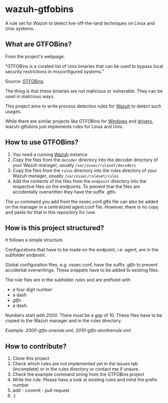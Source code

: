<!---  
    A rule set for Wazuh to detect live-off-the-land techniques on Linux and Unix systems.
    Copyright (C) 2023 Steffen Fritz <steffen@fritz.wtf>

    This program is free software: you can redistribute it and/or modify
    it under the terms of the GNU Affero General Public License as published
    by the Free Software Foundation, either version 3 of the License, or
    (at your option) any later version.

    This program is distributed in the hope that it will be useful,
    but WITHOUT ANY WARRANTY; without even the implied warranty of
    MERCHANTABILITY or FITNESS FOR A PARTICULAR PURPOSE.  See the
    GNU Affero General Public License for more details.

    You should have received a copy of the GNU Affero General Public License
    along with this program.  If not, see <https://www.gnu.org/licenses/>.
--->
# wazuh-gtfobins
A rule set for Wazuh to detect live-off-the-land techniques on Linux and Unix systems.

## What are GTFOBins?
From the project's webpage:

"GTFOBins is a curated list of Unix binaries that can be used to bypass local security restrictions in misconfigured systems."

Source: [GTFOBins](https://gtfobins.github.io/)

The thing is that these binaries are not malicious or vulnerable. They can be used in malicious ways. 

This project aims to write process detection rules for [Wazuh](https://wazuh.com/) to detect such usages. 

While there are similar projects like GTFOBins for [Windows](https://lolbas-project.github.io/) and [drivers](https://www.loldrivers.io/), wazuh-gtfobins just implements rules for Linux and Unix.

## How to use GTFOBins?
1. You need a running [Wazuh](https://wazuh.com/) instance
2. Copy the files from the `decoder` directory into the decoder directory of your Wazuh manager, usually `/var/ossec/ruleset/decoders`
3. Copy the files from the `rules` directory into the rules directory of your Wazuh manager, usually `/var/ossec/ruleset/rules`
4. Add the contents of the files from the `endpoint` directory into the respective files on the endpoints. To prevent that the files are accidentally overwritten they have the suffix .gtfo.

The `ps` command you add from the ossec.conf.gtfo file can also be added on the manager in a centralized agent.conf file. However, there is no copy and paste for that in this repository for now.

## How is this project structured?

It follows a simple structure. 

Configurations that have to be made on the endpoint, i.e. agent, are in the subfolder _endpoint_.

Global configuration files, e.g. ossec.conf, have the suffix _.gtfo_ to prevent accidental overwritings. These snippets have to be added to existing files.

The rule files are in the subfolder _rules_ and are prefixed with 
* a four digit number
* a dash
* _gtfo_
* a dash.

Numbers start with _2000_. There must be a gap of 10. These files have to be copied to the Wazuh manager and in the rules directory.

*Example:* _2000-gtfo-onerule.xml_, _2010-gtfo-anotherrule.xml_.

## How to contribute?

1. Clone this project
2. Check which rules are not implemented yet in the issues tab (incomplete) or in the rules directory or contact me if unsure.
3. Check the example command string from the GTFOBins project
4. Write the rule. Please have a look at existing rules and mind the prefix number
5. add - commit - pull request
6. :)
